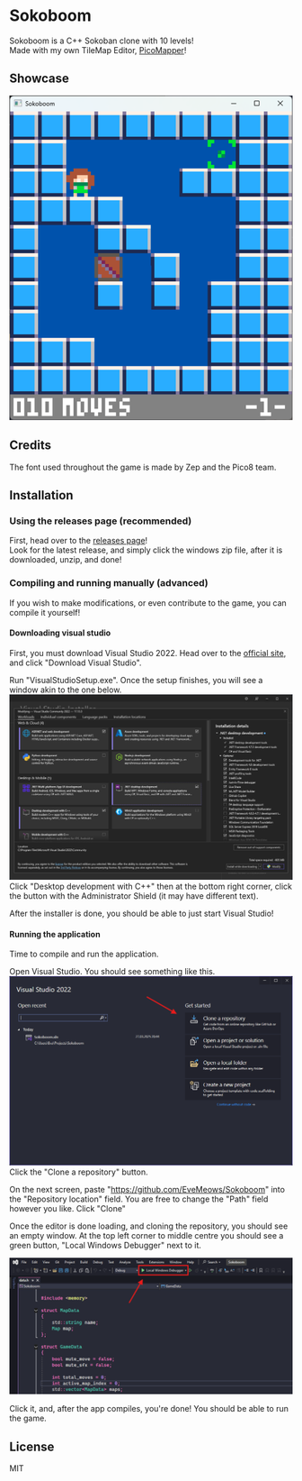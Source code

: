 # Sokoboom

Sokoboom is a C++ Sokoban clone with 10 levels! <br>
Made with my own TileMap Editor, [PicoMapper](https://github.com/EveMeows/PicoMapper)!

## Showcase

![showcase](./Github/showcase.png)

## Credits
The font used throughout the game is made by Zep and the Pico8 team.

## Installation

### Using the releases page (recommended)
First, head over to the [releases page](https://github.com/EveMeows/Sokoboom/releases)! <br>
Look for the latest release, and simply click the windows zip file, after it is downloaded, unzip, and done!

### Compiling and running manually (advanced)
If you wish to make modifications, or even contribute to the game, you can compile it yourself!

#### Downloading visual studio
First, you must download Visual Studio 2022. Head over to the [official site](https://visualstudio.microsoft.com/), and click "Download Visual Studio".

Run "VisualStudioSetup.exe". Once the setup finishes, you will see a window akin to the one below.
![Installer](./Github/Installation/installer.png)
Click "Desktop development with C++" then at the bottom right corner, click the button with the Administrator Shield (it may have different text).

After the installer is done, you should be able to just start Visual Studio!

#### Running the application
Time to compile and run the application.

Open Visual Studio. You should see something like this.
![Menu](./Github/Installation/menu.png)
Click the "Clone a repository" button.

On the next screen, paste "https://github.com/EveMeows/Sokoboom" into the "Repository location" field. You are free to change the "Path" field however you like. Click "Clone"

Once the editor is done loading, and cloning the repository, you should see an empty window. At the top left corner to middle centre you should see a green button, "Local Windows Debugger" next to it.

![Run](./Github/Installation/run.png)

Click it, and, after the app compiles, you're done! You should be able to run the game.

## License
MIT
